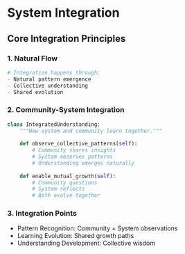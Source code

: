 # System Integration

## Core Integration Principles

### 1. Natural Flow
```python
# Integration happens through:
- Natural pattern emergence
- Collective understanding
- Shared evolution
```

### 2. Community-System Integration
```python
class IntegratedUnderstanding:
    """How system and community learn together."""
    
    def observe_collective_patterns(self):
        # Community shares insights
        # System observes patterns
        # Understanding emerges naturally
        
    def enable_mutual_growth(self):
        # Community questions
        # System reflects
        # Both evolve together
```

### 3. Integration Points
- Pattern Recognition: Community + System observations
- Learning Evolution: Shared growth paths
- Understanding Development: Collective wisdom